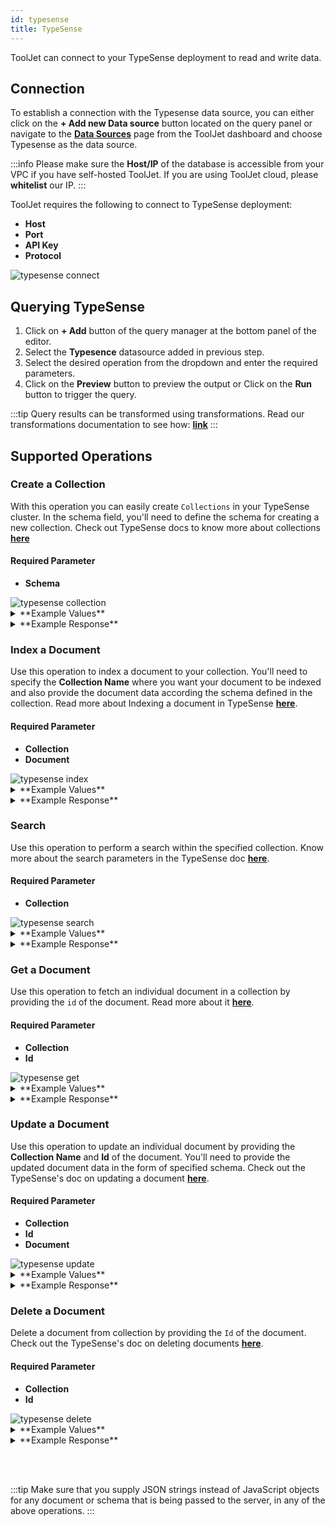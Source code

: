```yaml
---
id: typesense
title: TypeSense
---
```


ToolJet can connect to your TypeSense deployment to read and write data.

<div style={{paddingTop:'24px'}}>

## Connection 

To establish a connection with the Typesense data source, you can either click on the **+ Add new Data source** button located on the query panel or navigate to the **[Data Sources](/docs/data-sources/overview)** page from the ToolJet dashboard and choose Typesense as the data source.

:::info
Please make sure the **Host/IP** of the database is accessible from your VPC if you have self-hosted ToolJet. If you are using ToolJet cloud, please **whitelist** our IP.
:::

ToolJet requires the following to connect to TypeSense deployment: 
- **Host**
- **Port**
- **API Key**
- **Protocol**

<img className="screenshot-full" src="/img/datasource-reference/typesense/connect-v2.png" alt="typesense connect" />

</div>

<div style={{paddingTop:'24px'}}>

## Querying TypeSense 

1. Click on **+ Add** button of the query manager at the bottom panel of the editor.
2. Select the **Typesence** datasource added in previous step.
3. Select the desired operation from the dropdown and enter the required parameters.
4. Click on the **Preview** button to preview the output or Click on the **Run** button to trigger the query.

:::tip
Query results can be transformed using transformations. Read our transformations documentation to see how: **[link](/docs/tutorial/transformations)**
:::

</div>

<div style={{paddingTop:'24px'}}>

## Supported Operations

### Create a Collection

With this operation you can easily create `Collections` in your TypeSense cluster. In the schema field, you'll need to define the schema for creating a new collection. Check out TypeSense docs to know more about collections **[here](https://typesense.org/docs/0.22.2/api/collections.html#create-a-collection)**

#### Required Parameter
- **Schema**

<img className="screenshot-full" src="/img/datasource-reference/typesense/collection-v3.png" alt="typesense collection" />

<details>
<summary>**Example Values**</summary>

```yaml
{
  "name": "products", 
  "fields": [
    { "name": "id", "type": "string" },
    { "name": "name", "type": "string" },
    { "name": "price", "type": "float" }
  ]
}

```
</details>

<details>
<summary>**Example Response**</summary>

```json
{
  "created_at": 1741577571,
  "default_sorting_field": "",
  "enable_nested_fields": false,
  "fields": [
    {
      "facet": false,
      "index": true,
      "infix": false,
      "locale": "",
      "name": "name",
      "optional": false,
      "sort": false,
      "stem": false,
      "stem_dictionary": "",
      "store": true,
      "type": "string"
    },
    {
      "facet": false,
      "index": true,
      "infix": false,
      "locale": "",
      "name": "price",
      "optional": false,
      "sort": true,
      "stem": false,
      "stem_dictionary": "",
      "store": true,
      "type": "float"
    }
  ],
  "name": "products",
  "num_documents": 0,
  "symbols_to_index": [],
  "token_separators": []
}
```
</details>

### Index a Document

Use this operation to index a document to your collection. You'll need to specify the **Collection Name** where you want your document to be indexed and also provide the document data according the schema defined in the collection. Read more about Indexing a document in TypeSense **[here](
https://typesense.org/docs/0.22.2/api/documents.html#index-a-single-document)**.

#### Required Parameter
- **Collection**
- **Document**

<img className="screenshot-full" src="/img/datasource-reference/typesense/index-v3.png" alt="typesense index" />

<details>
<summary>**Example Values**</summary>

```yaml
{
  "id": "1",
  "name": "Laptop",
  "price": 999.99
}
```
</details>

<details>
<summary>**Example Response**</summary>

```json
{
  "id": "1",
  "name": "Laptop",
  "price": 999.99
}
```
</details>

### Search

Use this operation to perform a search within the specified collection. Know more about the search parameters in the TypeSense doc **[here](https://typesense.org/docs/0.22.2/api/documents.html#search)**.

#### Required Parameter
- **Collection**

<img className="screenshot-full" src="/img/datasource-reference/typesense/search-v3.png" alt="typesense search" />

<details>
<summary>**Example Values**</summary>

```yaml
{
  "q": "*", 
  "filter_by": "price:<1000",
  "sort_by": "price:desc",
  "per_page": 10
}

```
</details>

<details>
<summary>**Example Response**</summary>

```json
{
  "facet_counts": [],
  "found": 1,
  "hits": [
    {
      "document": {
        "id": "2",
        "name": "Mobile",
        "price": 499.99
      },
      "highlight": {},
      "highlights": []
    }
  ],
  "out_of": 2,
  "page": 1,
  "request_params": {
    "collection_name": "products",
    "first_q": "*",
    "per_page": 10,
    "q": "*"
  },
  "search_cutoff": false,
  "search_time_ms": 0
}
```
</details>

### Get a Document

Use this operation to fetch an individual document in a collection by providing the `id` of the document. Read more about it **[here](https://typesense.org/docs/0.22.2/api/documents.html#retrieve-a-document)**.

#### Required Parameter
- **Collection**
- **Id**

<img className="screenshot-full" src="/img/datasource-reference/typesense/get-v3.png" alt="typesense get" />

<details>
<summary>**Example Values**</summary>

```yaml
Id: 1
```
</details>

<details>
<summary>**Example Response**</summary>

```json
{
  "id": "1",
  "name": "Gaming Laptop",
  "price": 1199.99
}
```
</details>

### Update a Document

Use this operation to update an individual document by providing the **Collection Name** and **Id** of the document. You'll need to provide the updated document data in the form of specified schema. Check out the TypeSense's doc on updating a document **[here](https://typesense.org/docs/0.22.2/api/documents.html#update-a-document)**.

#### Required Parameter
- **Collection**
- **Id**
- **Document**

<img className="screenshot-full" src="/img/datasource-reference/typesense/update-v3.png" alt="typesense update" />

<details>
<summary>**Example Values**</summary>

```yaml
{
  "name": "Gaming Laptop",
  "price": 1199.99
}
```
</details>

<details>
<summary>**Example Response**</summary>

```json
{
  "id": "1",
  "name": "Gaming Laptop",
  "price": 1199.99
}
```
</details>

### Delete a Document

Delete a document from collection by providing the `Id` of the document. Check out the TypeSense's doc on deleting documents **[here](https://typesense.org/docs/0.22.2/api/documents.html#delete-documents)**.

#### Required Parameter
- **Collection**
- **Id**

<img className="screenshot-full" src="/img/datasource-reference/typesense/delete-v3.png" alt="typesense delete" />

<details>
<summary>**Example Values**</summary>

```yaml
Id: 1
```
</details>

<details>
<summary>**Example Response**</summary>

```json
{
  "id": "1",
  "name": "Laptop",
  "price": 999.99
}
```
</details>

<br/><br/>

:::tip
Make sure that you supply JSON strings instead of JavaScript objects for any document or schema that is being passed to the server, in any of the above operations.
:::

</div>